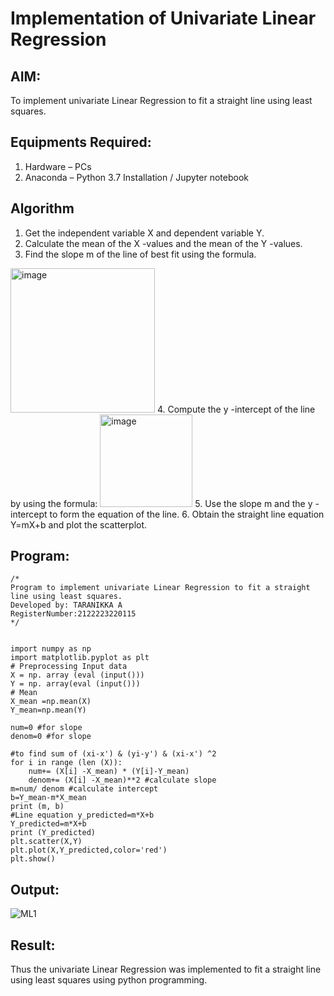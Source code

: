 # Implementation of Univariate Linear Regression
## AIM:
To implement univariate Linear Regression to fit a straight line using least squares.

## Equipments Required:
1. Hardware – PCs
2. Anaconda – Python 3.7 Installation / Jupyter notebook

## Algorithm
1. Get the independent variable X and dependent variable Y.
2. Calculate the mean of the X -values and the mean of the Y -values.
3. Find the slope m of the line of best fit using the formula. 
<img width="231" alt="image" src="https://user-images.githubusercontent.com/93026020/192078527-b3b5ee3e-992f-46c4-865b-3b7ce4ac54ad.png">
4. Compute the y -intercept of the line by using the formula:
<img width="148" alt="image" src="https://user-images.githubusercontent.com/93026020/192078545-79d70b90-7e9d-4b85-9f8b-9d7548a4c5a4.png">
5. Use the slope m and the y -intercept to form the equation of the line.
6. Obtain the straight line equation Y=mX+b and plot the scatterplot.

## Program:
```
/*
Program to implement univariate Linear Regression to fit a straight line using least squares.
Developed by: TARANIKKA A
RegisterNumber:2122223220115  
*/


import numpy as np
import matplotlib.pyplot as plt
# Preprocessing Input data
X = np. array (eval (input()))
Y = np. array(eval (input()))
# Mean
X_mean =np.mean(X)
Y_mean=np.mean(Y) 

num=0 #for slope
denom=0 #for slope

#to find sum of (xi-x') & (yi-y') & (xi-x') ^2
for i in range (len (X)):
    num+= (X[i] -X_mean) * (Y[i]-Y_mean)
    denom+= (X[i] -X_mean)**2 #calculate slope
m=num/ denom #calculate intercept
b=Y_mean-m*X_mean
print (m, b) 
#Line equation y_predicted=m*X+b
Y_predicted=m*X+b
print (Y_predicted)
plt.scatter(X,Y)
plt.plot(X,Y_predicted,color='red')
plt.show()

```



## Output:
![ML1](https://github.com/user-attachments/assets/7a147425-8b54-46a7-ba61-f60bf965ff8a)



## Result:
Thus the univariate Linear Regression was implemented to fit a straight line using least squares using python programming.
